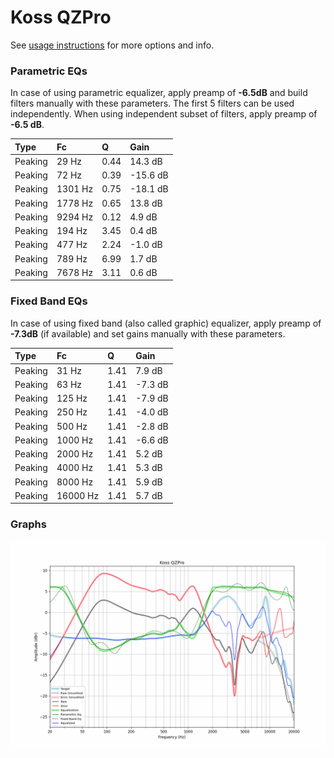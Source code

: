 # Koss QZPro
See [usage instructions](https://github.com/jaakkopasanen/AutoEq#usage) for more options and info.

### Parametric EQs
In case of using parametric equalizer, apply preamp of **-6.5dB** and build filters manually
with these parameters. The first 5 filters can be used independently.
When using independent subset of filters, apply preamp of **-6.5 dB**.

| Type    | Fc      |    Q | Gain     |
|:--------|:--------|:-----|:---------|
| Peaking | 29 Hz   | 0.44 | 14.3 dB  |
| Peaking | 72 Hz   | 0.39 | -15.6 dB |
| Peaking | 1301 Hz | 0.75 | -18.1 dB |
| Peaking | 1778 Hz | 0.65 | 13.8 dB  |
| Peaking | 9294 Hz | 0.12 | 4.9 dB   |
| Peaking | 194 Hz  | 3.45 | 0.4 dB   |
| Peaking | 477 Hz  | 2.24 | -1.0 dB  |
| Peaking | 789 Hz  | 6.99 | 1.7 dB   |
| Peaking | 7678 Hz | 3.11 | 0.6 dB   |

### Fixed Band EQs
In case of using fixed band (also called graphic) equalizer, apply preamp of **-7.3dB**
(if available) and set gains manually with these parameters.

| Type    | Fc       |    Q | Gain    |
|:--------|:---------|:-----|:--------|
| Peaking | 31 Hz    | 1.41 | 7.9 dB  |
| Peaking | 63 Hz    | 1.41 | -7.3 dB |
| Peaking | 125 Hz   | 1.41 | -7.9 dB |
| Peaking | 250 Hz   | 1.41 | -4.0 dB |
| Peaking | 500 Hz   | 1.41 | -2.8 dB |
| Peaking | 1000 Hz  | 1.41 | -6.6 dB |
| Peaking | 2000 Hz  | 1.41 | 5.2 dB  |
| Peaking | 4000 Hz  | 1.41 | 5.3 dB  |
| Peaking | 8000 Hz  | 1.41 | 5.9 dB  |
| Peaking | 16000 Hz | 1.41 | 5.7 dB  |

### Graphs
![](./Koss%20QZPro.png)